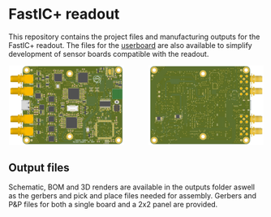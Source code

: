 # FastIC+ readout 

This repository contains the project files and manufacturing outputs for the FastIC+ readout. The files for the [userboard](https://github.com/WojtaCZ/fastic-userboard-hw) are also available to simplify development of sensor boards compatible with the readout.

<div align="center">
  <img src="outputs/images/3d-top.png" width="45%" />
  <img width="8%"> </img>
  <img src="outputs/images/3d-bottom.png" width="45%" /> 
</div>

## Output files
Schematic, BOM and 3D renders are available in the outputs folder aswell as the gerbers and pick and place files needed for assembly. Gerbers and P&P files for both a single board and a 2x2 panel are provided.
